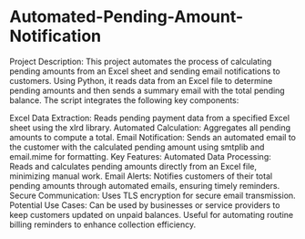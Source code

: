 # Automated-Pending-Amount-Notification
Project Description:
This project automates the process of calculating pending amounts from an Excel sheet and sending email notifications to customers. Using Python, it reads data from an Excel file to determine pending amounts and then sends a summary email with the total pending balance. The script integrates the following key components:

Excel Data Extraction: Reads pending payment data from a specified Excel sheet using the xlrd library.
Automated Calculation: Aggregates all pending amounts to compute a total.
Email Notification: Sends an automated email to the customer with the calculated pending amount using smtplib and email.mime for formatting.
Key Features:
Automated Data Processing: Reads and calculates pending amounts directly from an Excel file, minimizing manual work.
Email Alerts: Notifies customers of their total pending amounts through automated emails, ensuring timely reminders.
Secure Communication: Uses TLS encryption for secure email transmission.
Potential Use Cases:
Can be used by businesses or service providers to keep customers updated on unpaid balances.
Useful for automating routine billing reminders to enhance collection efficiency.
